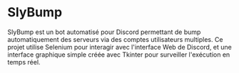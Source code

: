 # SlyBump
SlyBump est un bot automatisé pour Discord permettant de bump automatiquement des serveurs via des comptes utilisateurs multiples. Ce projet utilise Selenium pour interagir avec l'interface Web de Discord, et une interface graphique simple créée avec Tkinter pour surveiller l'exécution en temps réel.
